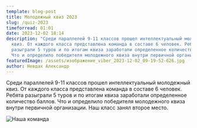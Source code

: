 ```yaml
---
template: blog-post
title: Молодежный квиз 2023
slug: /quiz-2023
timeforread: 01:01
date: 2023-12-02 18:14
description: "Среди параллелей 9-11 классов прошел интеллектуальный молодежный
  квиз. От каждого класса представлена команда в составе 6 человек. Ребята
  разыграли 5 туров и по итогам квиза заработали определенное количество баллов.
  Что и определило победителя молодежного квиза внутри первичной организации. "
featuredImage: /assets/изображение_viber_2023-12-02_09-19-52-626.jpg
author: Невдах Александр
---
```

Cреди параллелей 9-11 классов прошел интеллектуальный молодежный квиз. От каждого класса представлена команда в составе 6 человек. Ребята разыграли 5 туров и по итогам квиза заработали определенное количество баллов. Что и определило победителя молодежного квиза внутри первичной организации. Наш класс занял второе место.

![Наша команда](/assets/изображение_viber_2023-12-02_09-19-52-762.jpg "Наша команда")